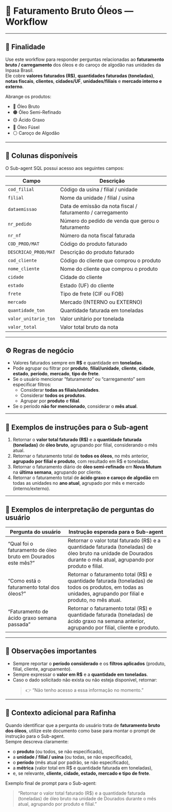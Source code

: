 # 📘 Faturamento Bruto Óleos — Workflow

---

## 🧭 Finalidade
Use este workflow para responder perguntas relacionadas ao **faturamento bruto / carregamento** dos óleos e do caroço de algodão nas unidades da Inpasa Brasil.  
Ele cobre **valores faturados (R$)**, **quantidades faturadas (toneladas)**, **notas fiscais**, **clientes**, **cidades/UF**, **unidades/filiais** e **mercado interno e externo**.

Abrange os produtos:
- 🔴 Óleo Bruto  
- 🟠 Óleo Semi-Refinado  
- 🟡 Ácido Graxo  
- 🔵 Óleo Fúsel  
- ⚪ Caroço de Algodão  

---

## 🧱 Colunas disponíveis
O Sub-agent SQL possui acesso aos seguintes campos:

| Campo | Descrição |
|--------|------------|
| `cod_filial` | Código da usina / filial / unidade |
| `filial` | Nome da unidade / filial / usina |
| `dataemissao` | Data de emissão da nota fiscal / faturamento / carregamento |
| `nr_pedido` | Número do pedido de venda que gerou o faturamento |
| `nr_nf` | Número da nota fiscal faturada |
| `COD_PROD/MAT` | Código do produto faturado |
| `DESCRICAO_PROD/MAT` | Descrição do produto faturado |
| `cod_cliente` | Código do cliente que comprou o produto |
| `nome_cliente` | Nome do cliente que comprou o produto |
| `cidade` | Cidade do cliente |
| `estado` | Estado (UF) do cliente |
| `frete` | Tipo de frete (CIF ou FOB) |
| `mercado` | Mercado (INTERNO ou EXTERNO) |
| `quantidade_ton` | Quantidade faturada em toneladas |
| `valor_unitario_ton` | Valor unitário por tonelada |
| `valor_total` | Valor total bruto da nota |

---

## ⚙️ Regras de negócio
- Valores faturados sempre em **R$** e quantidade em **toneladas**.  
- Pode agrupar ou filtrar por **produto**, **filial/unidade**, **cliente**, **cidade**, **estado**, **período**, **mercado**, **tipo de frete**.  
- Se o usuário mencionar “faturamento” ou “carregamento” sem especificar filtros:
  - Considerar **todas as filiais/unidades**.  
  - Considerar **todos os produtos**.  
  - Agrupar por **produto** e **filial**.  
- Se o período **não for mencionado**, considerar o **mês atual**.  

---

## 🧩 Exemplos de instruções para o Sub-agent

1. Retornar o **valor total faturado (R$)** e a **quantidade faturada (toneladas)** de **óleo bruto**, agrupando por filial, considerando o mês atual.  
2. Retornar o faturamento total de **todos os óleos**, no mês anterior, **agrupado por filial e produto**, com resultado em R$ e toneladas.  
3. Retornar o faturamento diário de **óleo semi-refinado** em **Nova Mutum** na **última semana**, agrupando por cliente.  
4. Retornar o faturamento total de **ácido graxo e caroço de algodão** em todas as unidades no **ano atual**, agrupado por mês e mercado (interno/externo).

---

## 🧮 Exemplos de interpretação de perguntas do usuário

| Pergunta do usuário | Instrução esperada para o Sub-agent |
|----------------------|-------------------------------------|
| “Qual foi o faturamento de óleo bruto em Dourados este mês?” | Retornar o valor total faturado (R$) e a quantidade faturada (toneladas) de óleo bruto na unidade de Dourados durante o mês atual, agrupando por produto e filial. |
| “Como está o faturamento total dos óleos?” | Retornar o faturamento total (R$) e quantidade faturada (toneladas) de todos os produtos, em todas as unidades, agrupando por filial e produto, no mês atual. |
| “Faturamento de ácido graxo semana passada” | Retornar o faturamento total (R$) e quantidade faturada (toneladas) de ácido graxo na semana anterior, agrupando por filial, cliente e produto. |

---

## 📌 Observações importantes
- Sempre reportar o **período considerado** e os **filtros aplicados** (produto, filial, cliente, agrupamento).  
- Sempre expressar o **valor em R$** e a **quantidade em toneladas**.  
- Caso o dado solicitado não exista ou não esteja disponível, retornar:
  > 👉 “Não tenho acesso a essa informação no momento.”  

---

## 🧠 Contexto adicional para Rafinha
Quando identificar que a pergunta do usuário trata de **faturamento bruto dos óleos**, utilize este documento como base para montar o prompt de instrução para o Sub-agent.  
Sempre descreva claramente:
- o **produto** (ou todos, se não especificado),  
- a **unidade / filial / usina** (ou todas, se não especificado),  
- o **período** (mês atual por padrão, se não especificado),  
- a **métrica** (valor total em R$ e quantidade faturada em toneladas),  
- e, se relevante, **cliente, cidade, estado, mercado e tipo de frete**.  

Exemplo final de prompt para o Sub-agent:  
> “Retornar o valor total faturado (R$) e a quantidade faturada (toneladas) de óleo bruto na unidade de Dourados durante o mês atual, agrupando por produto e filial.”
